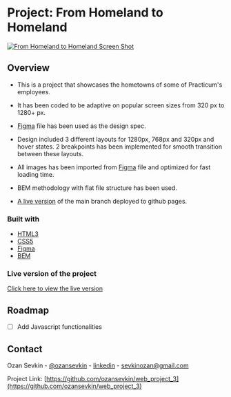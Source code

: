 # Project: From Homeland to Homeland

[![From Homeland to Homeland Screen Shot][product-screenshot]](https://ozansevkin.github.io/web_project_3/)

## Overview

- This is a project that showcases the hometowns of some of Practicum's employees.

- It has been coded to be adaptive on popular screen sizes from 320 px to 1280+ px.

- [Figma](https://www.figma.com/file/1zCYcflj6BJx5VqOvXU9nb/Sprint-3-From-Homeland-to-Homeland-desktop-mobile?node-id=0%3A1) file has been used as the design spec.

- Design included 3 different layouts for 1280px, 768px and 320px and hover states. 2 breakpoints has been implemented for smooth transition between these layouts.

- All images has been imported from [Figma](https://www.figma.com/file/1zCYcflj6BJx5VqOvXU9nb/Sprint-3-From-Homeland-to-Homeland-desktop-mobile?node-id=0%3A1) file and optimized for fast loading time.

- BEM methodology with flat file structure has been used.

- [A live version](https://ozansevkin.github.io/web_project_3/) of the main branch deployed to github pages.

### Built with

- [HTML3](https://www.w3.org/standards/webdesign/htmlcss)
- [CSS5](https://www.w3.org/standards/webdesign/htmlcss)
- [Figma](https://www.figma.com)
- [BEM](http://getbem.com/)

### Live version of the project

[Click here to view the live version](https://ozansevkin.github.io/web_project_3/)

## Roadmap

- [ ] Add Javascript functionalities

## Contact

Ozan Sevkin - [@ozansevkin](https://twitter.com/ozansevkin) - [linkedin] - sevkinozan@gmail.com

Project Link: [https://github.com/ozansevkin/web_project_3](https://github.com/ozansevkin/web_project_3)

<!-- MARKDOWN LINKS & IMAGES -->

[linkedin]: https://linkedin.com/in/ozansevkin
[product-screenshot]: https://ibb.co/g6rNTRY
